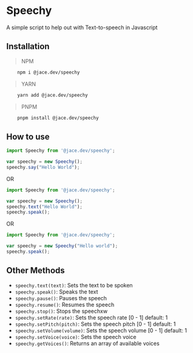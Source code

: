 # Speechy

A simple script to help out with Text-to-speech in Javascript

## Installation 

> NPM 
```bash
    npm i @jace.dev/speechy
```

> YARN 
```bash
    yarn add @jace.dev/speechy
```

> PNPM 

```bash
    pnpm install @jace.dev/speechy
```


## How to use 
    
```javascript
import Speechy from '@jace.dev/speechy';

var speechy = new Speechy();
speechy.say("Hello World");
```

OR
    
```javascript
import Speechy from '@jace.dev/speechy';

var speechy = new Speechy();
speechy.text("Hello World");
speechy.speak();
```

OR
    
```javascript
import Speechy from '@jace.dev/speechy';

var speechy = new Speechy("Hello world");
speechy.speak();
```

## Other Methods

- `speechy.text(text)`: Sets the text to be spoken
- `speechy.speak()`: Speaks the text
- `speechy.pause()`: Pauses the speech
- `speechy.resume()`: Resumes the speech
- `speechy.stop()`: Stops the speechxw
- `speechy.setRate(rate)`: Sets the speech rate [0 - 1] default: 1
- `speechy.setPitch(pitch)`: Sets the speech pitch [0 - 1] default: 1
- `speechy.setVolume(volume)`: Sets the speech volume [0 - 1] default: 1
- `speechy.setVoice(voice)`: Sets the speech voice 
- `speechy.getVoices()`: Returns an array of available voices
